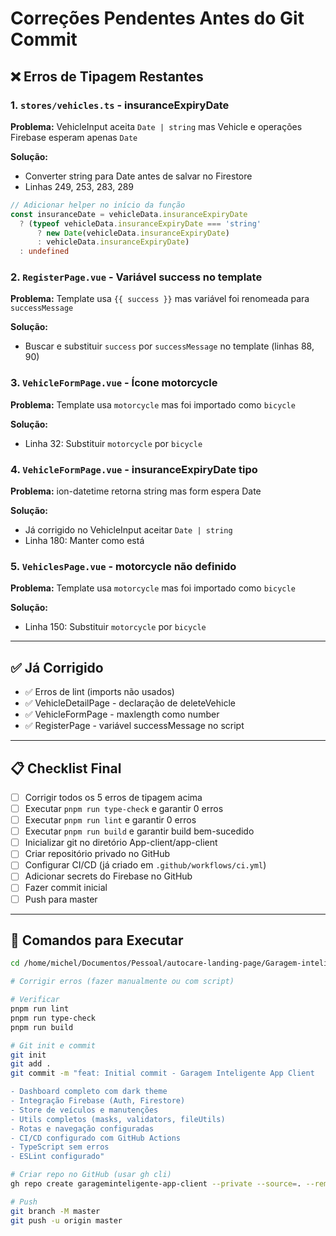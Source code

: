 # Correções Pendentes Antes do Git Commit

## ❌ Erros de Tipagem Restantes

### 1. `stores/vehicles.ts` - insuranceExpiryDate
**Problema:** VehicleInput aceita `Date | string` mas Vehicle e operações Firebase esperam apenas `Date`

**Solução:**
- Converter string para Date antes de salvar no Firestore
- Linhas 249, 253, 283, 289

```typescript
// Adicionar helper no início da função
const insuranceDate = vehicleData.insuranceExpiryDate 
  ? (typeof vehicleData.insuranceExpiryDate === 'string' 
      ? new Date(vehicleData.insuranceExpiryDate) 
      : vehicleData.insuranceExpiryDate)
  : undefined
```

### 2. `RegisterPage.vue` - Variável success no template
**Problema:** Template usa `{{ success }}` mas variável foi renomeada para `successMessage`

**Solução:**
- Buscar e substituir `success` por `successMessage` no template (linhas 88, 90)

### 3. `VehicleFormPage.vue` - Ícone motorcycle
**Problema:** Template usa `motorcycle` mas foi importado como `bicycle`

**Solução:**
- Linha 32: Substituir `motorcycle` por `bicycle`

### 4. `VehicleFormPage.vue` - insuranceExpiryDate tipo
**Problema:** ion-datetime retorna string mas form espera Date

**Solução:**
- Já corrigido no VehicleInput aceitar `Date | string`
- Linha 180: Manter como está

### 5. `VehiclesPage.vue` - motorcycle não definido
**Problema:** Template usa `motorcycle` mas foi importado como `bicycle`

**Solução:**
- Linha 150: Substituir `motorcycle` por `bicycle`

---

## ✅ Já Corrigido

- ✅ Erros de lint (imports não usados)
- ✅ VehicleDetailPage - declaração de deleteVehicle
- ✅ VehicleFormPage - maxlength como number
- ✅ RegisterPage - variável successMessage no script

---

## 📋 Checklist Final

- [ ] Corrigir todos os 5 erros de tipagem acima
- [ ] Executar `pnpm run type-check` e garantir 0 erros
- [ ] Executar `pnpm run lint` e garantir 0 erros
- [ ] Executar `pnpm run build` e garantir build bem-sucedido
- [ ] Inicializar git no diretório App-client/app-client
- [ ] Criar repositório privado no GitHub
- [ ] Configurar CI/CD (já criado em `.github/workflows/ci.yml`)
- [ ] Adicionar secrets do Firebase no GitHub
- [ ] Fazer commit inicial
- [ ] Push para master

---

## 🚀 Comandos para Executar

```bash
cd /home/michel/Documentos/Pessoal/autocare-landing-page/Garagem-inteligente/App-client/app-client

# Corrigir erros (fazer manualmente ou com script)

# Verificar
pnpm run lint
pnpm run type-check
pnpm run build

# Git init e commit
git init
git add .
git commit -m "feat: Initial commit - Garagem Inteligente App Client

- Dashboard completo com dark theme
- Integração Firebase (Auth, Firestore)
- Store de veículos e manutenções
- Utils completos (masks, validators, fileUtils)
- Rotas e navegação configuradas
- CI/CD configurado com GitHub Actions
- TypeScript sem erros
- ESLint configurado"

# Criar repo no GitHub (usar gh cli)
gh repo create garageminteligente-app-client --private --source=. --remote=origin

# Push
git branch -M master
git push -u origin master
```


